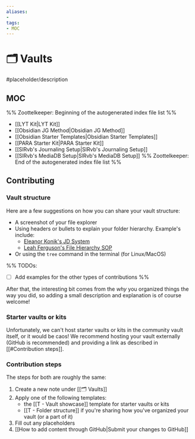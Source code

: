 ```yaml
---
aliases:
- 
tags: 
- MOC
---
```


# 🗂️ Vaults

#placeholder/description

## MOC

%% Zoottelkeeper: Beginning of the autogenerated index file list  %%
-  [[LYT Kit|LYT Kit]]
-  [[Obsidian JG Method|Obsidian JG Method]]
-  [[Obsidian Starter Templates|Obsidian Starter Templates]]
-  [[PARA Starter Kit|PARA Starter Kit]]
-  [[SlRvb's Journaling Setup|SlRvb's Journaling Setup]]
-  [[SlRvb's MediaDB Setup|SlRvb's MediaDB Setup]]
%% Zoottelkeeper: End of the autogenerated index file list  %%


## Contributing

### Vault structure

Here are a few suggestions on how you can share your vault structure:

- A screenshot of your file explorer
- Using headers or bullets to explain your folder hierarchy. Example's include:
  - [Eleanor Konik's JD System](https://publish.obsidian.md/eleanorkonik/00+Meta/03+Structure/JD+System+2021-08-22)
  - [Leah Ferguson's File Hierarchy SOP](<https://publish.obsidian.md/leah/00+Meta/04+SOP/File+Hierarchy+(SOP)>)
- Or using the `tree` command in the terminal (for Linux/MacOS)

%%
TODOs:
- [ ] Add examples for the other types of contributions
%%

After that, the interesting bit comes from the *why* you organized things the way you did, so adding a small description and explanation is of course welcome!

### Starter vaults or kits

Unfortunately, we can't host starter vaults or kits in the community vault itself, or it would be caos! We recommend hosting your vault externally (GitHub is recommended) and providing a link as described in [[#Contribution steps]].

### Contribution steps

The steps for both are roughly the same:

1. Create a new note under [[🗂️ Vaults]]
2. Apply one of the following templates:
   - the [[T - Vault showcase]] template for starter vaults or kits
   - [[T - Folder structure]] if you're sharing how you've organized your vault (or a part of it)
3. Fill out any placeholders
4. [[How to add content through GitHub|Submit your changes to GitHub]]
